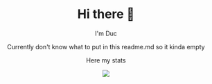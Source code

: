 
<div align="center">
  <h1>Hi there 👋</h1>
  
I'm Duc

Currently don't know what to put in this readme.md so it kinda empty

Here my stats

  <img src="https://github-readme-stats.vercel.app/api/top-langs/?username=ThienDuc3112&layout=compact&theme=vision-friendly-dark"></img>
</div>
